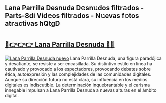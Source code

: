 ## Lana Parrilla Desnuda D𝚎sn𝚞dos filtr𝚊dos - Parts-8di Vid𝚎os filtr𝚊dos - N𝚞evas f𝚘tos atr𝚊ctivas hQtgD

# <h2><a href="http://mb7ztqt.tromn.icu/?c=Lana+Parrilla+Desnuda">🔗👉👉👉 Lana Parrilla Desnuda 🔗🔗</a></h2>

[![Lana Parrilla Desnuda nuevo](https://i.imgur.com/pEAQMta.gif)](http://mb7ztqt.tromn.icu/?c=Lana+Parrilla+Desnuda)
Lana Parrilla Desnuda, una figura paradójica y desafiante, se resiste a ser encasillada. Su distintivo estilo en línea ha cautivado y provocado a los espectadores, provocando debates sobre ética, autoexpresión y las complejidades de las comunidades digitales. Aunque su dirección futura no está clara, su influencia en los medios digitales es indiscutible. La determinación inquebrantable y el carisma innegable impulsan a Lana Parrilla Desnuda a nuevas alturas en el ámbito digital.

